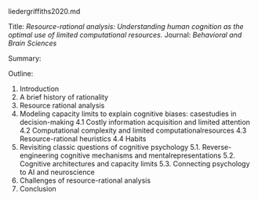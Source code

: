 liedergriffiths2020.md


Title: _Resource-rational analysis: Understanding human cognition as the optimal use of limited computational resources._
Journal: _Behavioral and Brain Sciences_

Summary:

Outline:

1. Introduction
2. A brief history of rationality
3. Resource rational analysis
4. Modeling capacity limits to explain cognitive biases: casestudies in decision-making
	4.1 Costly information acquisition and limited attention
	4.2 Computational complexity and limited computationalresources
	4.3 Resource-rational heuristics
	4.4 Habits
5. Revisiting classic questions of cognitive psychology	
	5.1. Reverse-engineering cognitive mechanisms and mentalrepresentations
	5.2. Cognitive architectures and capacity limits
	5.3. Connecting psychology to AI and neuroscience
6. Challenges of resource-rational analysis
7. Conclusion
